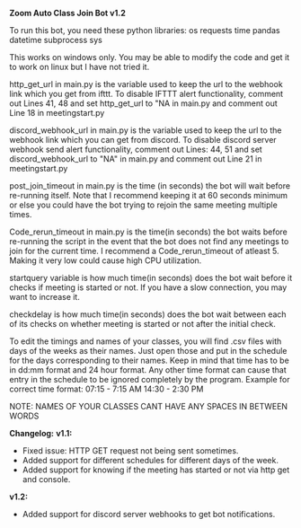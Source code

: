 **Zoom Auto Class Join Bot v1.2**

To run this bot, you need these python libraries:
os
requests
time
pandas
datetime
subprocess
sys

This works on windows only. You may be able to modify the code and get it to work on linux but I have not tried it.

http_get_url in main.py is the variable used to keep the url to the webhook link which you get from ifttt. To disable IFTTT alert functionality, comment out Lines 41, 48 and set http_get_url to "NA in main.py and comment out Line 18 in meetingstart.py

discord_webhook_url in main.py is the variable used to keep the url to the webhook link which you can get from discord. To disable discord server webhook send alert functionality, comment out Lines: 44, 51 and set discord_webhook_url to "NA" in main.py and comment out Line 21 in meetingstart.py

post_join_timeout in main.py is the time (in seconds) the bot will wait before re-running itself. Note that I recommend keeping it at 60 seconds minimum or else you could have the bot trying to rejoin the same meeting multiple times.

Code_rerun_timeout in main.py is the time(in seconds) the bot waits before re-running the script in the event that the bot does not find any meetings to join for the current time. I recommend a Code_rerun_timeout of atleast 5. Making it very low could cause high CPU utilization.

startquery variable is how much time(in seconds) does the bot wait before it checks if meeting is started or not. If you have a slow connection, you may want to increase it.

checkdelay is how much time(in seconds) does the bot wait between each of its checks on whether meeting is started or not after the initial check.

To edit the timings and names of your classes, you will find .csv files with days of the weeks as their names. Just open those and put in the schedule for the days corresponding to their names. Keep in mind that time has to be in dd:mm format and 24 hour format. Any other time format can cause that entry in the schedule to be ignored completely by the program. 
Example for correct time format:
    07:15 - 7:15 AM
    14:30 - 2:30 PM

NOTE: NAMES OF YOUR CLASSES CANT HAVE ANY SPACES IN BETWEEN WORDS

**Changelog:**
**v1.1:**
 - Fixed issue: HTTP GET request not being sent sometimes.
 - Added support for different schedules for different days of the week.
 - Added support for knowing if the meeting has started or not via http get and console.

**v1.2:**
 - Added support for discord server webhooks to get bot notifications.

